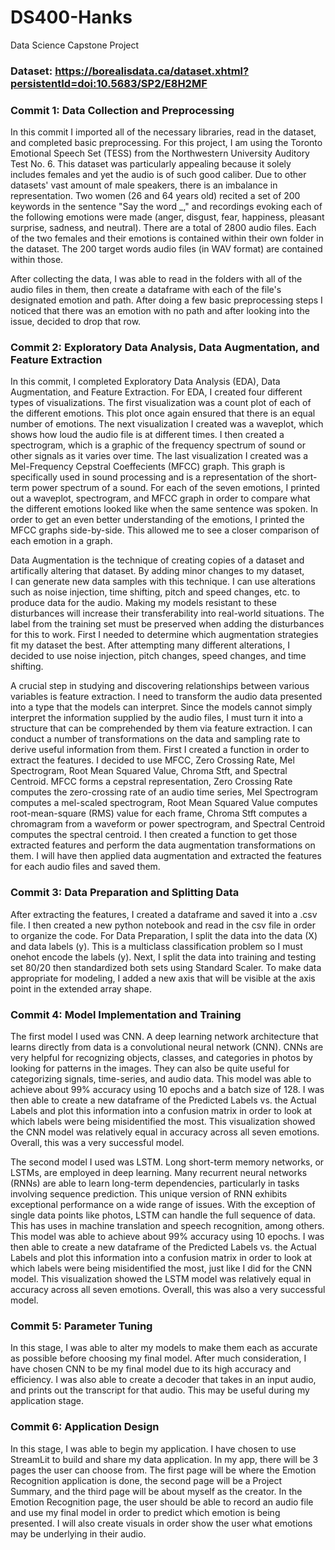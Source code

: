 # DS400-Hanks
Data Science Capstone Project

### Dataset: https://borealisdata.ca/dataset.xhtml?persistentId=doi:10.5683/SP2/E8H2MF 

### Commit 1: Data Collection and Preprocessing
In this commit I imported all of the necessary libraries, read in the dataset, and completed basic preprocessing. For this project, I am using the Toronto Emotional Speech Set (TESS) from the Northwestern University Auditory Test No. 6. This dataset was particularly appealing because it solely includes females and yet the audio is of such good caliber. Due to other datasets' vast amount of male speakers, there is an imbalance in representation. Two women (26 and 64 years old) recited a set of 200 keywords in the sentence "Say the word _," and recordings evoking each of the following emotions were made (anger, disgust, fear, happiness, pleasant surprise, sadness, and neutral). There are a total of 2800 audio files. Each of the two females and their emotions is contained within their own folder in the dataset. The 200 target words audio files (in WAV format) are contained within those.


After collecting the data, I was able to read in the folders with all of the audio files in them, then create a dataframe with each of the file's designated emotion and path. After doing a few basic preprocessing steps I noticed that there was an emotion with no path and after looking into the issue, decided to drop that row.


### Commit 2: Exploratory Data Analysis, Data Augmentation, and Feature Extraction
In this commit, I completed Exploratory Data Analysis (EDA), Data Augmentation, and Feature Extraction. For EDA, I created four different types of visualizations. The first visualization was a count plot of each of the different emotions. This plot once again ensured that there is an equal number of emotions. The next visualization I created was a waveplot, which shows how loud the audio file is at different times. I then created a spectrogram, which is a graphic of the frequency spectrum of sound or other signals as it varies over time. The last visualization I created was a Mel-Frequency Cepstral Coeffecients (MFCC) graph. This graph is specifically used in sound processing and is a representation of the short-term power spectrum of a sound. For each of the seven emotions, I printed out a waveplot, spectrogram, and MFCC graph in order to compare what the different emotions looked like when the same sentence was spoken. In order to get an even better understanding of the emotions, I printed the MFCC graphs side-by-side. This allowed me to see a closer comparison of each emotion in a graph. 


Data Augmentation is the technique of creating copies of a dataset and artifically altering that dataset. By adding minor changes to my dataset, I can generate new data samples with this technique. I can use alterations such as noise injection, time shifting, pitch and speed changes, etc. to produce data for the audio. Making my models resistant to these disturbances will increase their transferability into real-world situations. The label from the training set must be preserved when adding the disturbances for this to work. First I needed to determine which augmentation strategies fit my dataset the best. After attempting many different alterations, I decided to use noise injection, pitch changes, speed changes, and time shifting. 


A crucial step in studying and discovering relationships between various variables is feature extraction. I need to transform the audio data presented into a type that the models can interpret. Since the models cannot simply interpret the information supplied by the audio files, I must turn it into a structure that can be comprehended by them via feature extraction. I can conduct a number of transformations on the data and sampling rate to derive useful information from them. First I created a function in order to extract the features. I decided to use MFCC, Zero Crossing Rate, Mel Spectrogram, Root Mean Squared Value, Chroma Stft, and Spectral Centroid. MFCC forms a cepstral representation, Zero Crossing Rate computes the zero-crossing rate of an audio time series, Mel Spectrogram computes a mel-scaled spectrogram, Root Mean Squared Value computes root-mean-square (RMS) value for each frame, Chroma Stft computes a chromagram from a waveform or power spectrogram, and Spectral Centroid computes the spectral centroid. I then created a function to get those extracted features and perform the data augmentation transformations on them. I will have then applied data augmentation and extracted the features for each audio files and saved them.


### Commit 3: Data Preparation and Splitting Data
After extracting the features, I created a dataframe and saved it into a .csv file. I then created a new python notebook and read in the csv file in order to organize the code. For Data Preparation, I split the data into the data (X) and data labels (y). This is a multiclass classification problem so I must onehot encode the labels (y). Next, I split the data into training and testing set 80/20 then standardized both sets using Standard Scaler. To make data appropriate for modeling, I added a new axis that will be visible at the axis point in the extended array shape.


### Commit 4: Model Implementation and Training
The first model I used was CNN. A deep learning network architecture that learns directly from data is a convolutional neural network (CNN). CNNs are very helpful for recognizing objects, classes, and categories in photos by looking for patterns in the images. They can also be quite useful for categorizing signals, time-series, and audio data. This model was able to achieve about 99% accuracy using 10 epochs and a batch size of 128. I was then able to create a new dataframe of the Predicted Labels vs. the Actual Labels and plot this information into a confusion matrix in order to look at which labels were being misidentified the most. This visualization showed the CNN model was relatively equal in accuracy across all seven emotions. Overall, this was a very successful model.

The second model I used was LSTM. Long short-term memory networks, or LSTMs, are employed in deep learning. Many recurrent neural networks (RNNs) are able to learn long-term dependencies, particularly in tasks involving sequence prediction. This unique version of RNN exhibits exceptional performance on a wide range of issues. With the exception of single data points like photos, LSTM can handle the full sequence of data. This has uses in machine translation and speech recognition, among others. This model was able to achieve about 99% accuracy using 10 epochs. I was then able to create a new dataframe of the Predicted Labels vs. the Actual Labels and plot this information into a confusion matrix in order to look at which labels were being misidentified the most, just like I did for the CNN model. This visualization showed the LSTM model was relatively equal in accuracy across all seven emotions. Overall, this was also a very successful model.


### Commit 5: Parameter Tuning
In this stage, I was able to alter my models to make them each as accurate as possible before choosing my final model. After much consideration, I have chosen CNN to be my final model due to its high accuracy and efficiency. I was also able to create a decoder that takes in an input audio, and prints out the transcript for that audio. This may be useful during my application stage.


### Commit 6: Application Design
In this stage, I was able to begin my application. I have chosen to use StreamLit to build and share my data application. In my app, there will be 3 pages the user can choose from. The first page will be where the Emotion Recognition application is done, the second page will be a Project Summary, and the third page will be about myself as the creator. In the Emotion Recognition page, the user should be able to record an audio file and use my final model in order to predict which emotion is being presented. I will also create visuals in order show the user what emotions may be underlying in their audio. 
